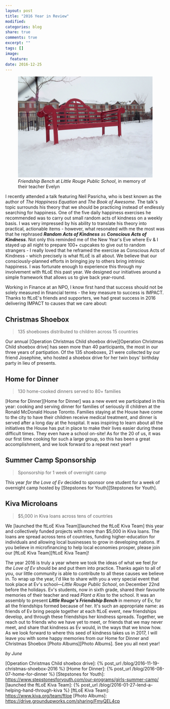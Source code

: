 ```yaml
---
layout: post
title: "2016 Year in Review"
modified:
categories: blog
share: true
comments: true
excerpt: ""
tags: []
image:
  feature:
date: 2016-12-25
---
```


<figure>
        <img src="/images/2016-12-25-2016-year-in-review-0.jpg" alt="image">
        <figcaption><i>Friendship Bench</i> at <i>Little Rouge Public School</i>, in memory of their teacher Evelyn</figcaption>
</figure>

I recently attended a talk featuring Neil Pasricha, who is best known as the author of _The Happiness Equation_ and _The Book of Awesome_.  The talk's topic surrounds his theory that we should be practicing instead of endlessly searching for happiness.  One of the five daily happiness exercises he recommended was to carry out small random acts of kindness on a weekly basis.  I was very impressed by his ability to translate his theory into practical, actionable items - however, what resonated with me the most was that he rephrased **_Random Acts of Kindness_** as **_Conscious Acts of Kindness_**.  Not only this reminded me of the New Year's Eve where Ev & I stayed up all night to prepare 100+ cupcakes to give out to random strangers - I really loved that he reframed the exercise as Conscious Acts of Kindness - which precisely is what ftLoE is all about.  We believe that our consciously-planned efforts in bringing joy to others bring intrinsic happiness.  I was fortunate enough to experience this through my involvement with ftLoE this past year.  We designed our initiatives around a simple framework that allows us to give back year-round.

Working in Finance at an NPO, I know first hand that success should not be solely measured in financial terms - the key measure to success is IMPACT.  Thanks to ftLoE's friends and supporters, we had great success in 2016 delivering IMPACT to causes that we care about:

## Christmas Shoebox

> 135 shoeboxes distributed to children across 15 countries

Our annual [Operation Christmas Child shoebox drive][Operation Christmas Child shoebox drive] has seen more than 40 participants, the most in our three years of partipation. Of the 135 shoeboxes, 21 were collected by our friend Josephine, who hosted a shoebox drive for her twin boys' birthday party in lieu of presents.

## Home for Dinner

> 130 home-cooked dinners served to 80+ families

[Home for Dinner][Home for Dinner] was a new event we participated in this year: cooking and serving dinner for families of seriously ill children at the Ronald McDonald House Toronto. Families staying at the House have come to the city to have their children receive medical treatment, and dinner is served after a long day at the hospital. It was inspiring to learn about all the initiatives the House has put in place to make their lives easier during these difficult times. They even have a school on-site! As for the 20 of us, it was our first time cooking for such a large group, so this has been a great accomplishment, and we look forward to a repeat next year!

## Summer Camp Sponsorship

> Sponsorship for 1 week of overnight camp

This year _for the Love of Ev_ decided to sponsor one student for a week of overnight camp hosted by [Stepstones for Youth][Stepstones for Youth].

## Kiva Microloans

> $5,000 in Kiva loans across tens of countries

We [launched the ftLoE Kiva Team][launched the ftLoE Kiva Team] this year and collectively funded projects with more than $5,000 in Kiva loans. The loans are spread across tens of countries, funding higher-education for individuals and allowing local businesses to grow in developing nations. If you believe in microfinancing to help local economies prosper, please join our [ftLoE Kiva Team][ftLoE Kiva Team]!

The year 2016 is truly a year where we took the ideas of what we feel _for the Love of Ev_ should be and put them into practice. Thanks again to all of you, our little community is able to contribute to all these causes we believe in. To wrap up the year, I'd like to share with you a very special event that took place at Ev's school—_Little Rouge Public School_, on December 22nd before the holidays. Ev's students, now in sixth grade, shared their favourite memories of their teacher and read _Plant a Kiss_ to the school. It was an assembly to present **_Little Rouge's Friendship Bench_** in memory of Ev, for all the friendships formed because of her. It's such an appropriate name: as friends of Ev bring people together at each ftLoE event, new friendships develop, and through these friendships her kindness spreads. Together, we reach out to friends who we have yet to meet, or friends that we may never meet, and share that kindness as Ev would, in the ways that we know how. As we look forward to where this seed of kindness takes us in 2017, I will leave you with some happy memories from our Home for Dinner and Christmas Shoebox [Photo Albums][Photo Albums]. See you all next year!

*by June*

[Operation Christmas Child shoebox drive]: {% post_url /blog/2016-11-19-christmas-shoebox-2016 %}
[Home for Dinner]: {% post_url /blog/2016-08-07-home-for-dinner %}
[Stepstones for Youth]: https://www.stepstonesforyouth.com/our-programs/girls-summer-camp/
[launched the ftLoE Kiva Team]: {% post_url /blog/2016-01-27-lend-a-helping-hand-through-kiva %}
[ftLoE Kiva Team]: https://www.kiva.org/team/ftloe
[Photo Albums]: https://drive.groundupworks.com/sharing/FmyQEL4cp
